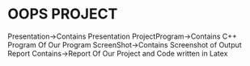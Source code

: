# OOPS PROJECT
Presentation->Contains Presentation
ProjectProgram->Contains C++ Program Of Our Program
ScreenShot->Contains Screenshot of Output
Report Contains->Report Of Our Project and Code written in Latex


